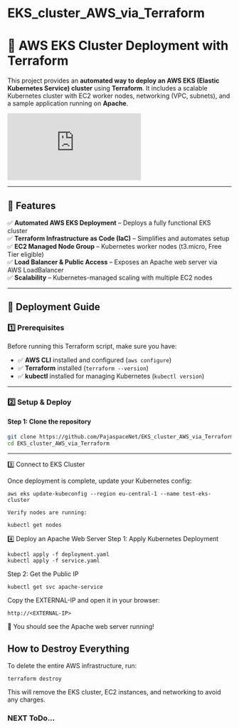 # EKS_cluster_AWS_via_Terraform

# 🚀 AWS EKS Cluster Deployment with Terraform

This project provides an **automated way to deploy an AWS EKS (Elastic Kubernetes Service) cluster** using **Terraform**. It includes a scalable Kubernetes cluster with EC2 worker nodes, networking (VPC, subnets), and a sample application running on **Apache**.

![AWS EKS Architecture](https://docs.aws.amazon.com/architecture-diagrams/latest/opentext-infoarchive-architecture-using-amazon-eks/opentext-infoarchive-architecture-using-amazon-eks.html)  

---

## 📌 Features
✅ **Automated AWS EKS Deployment** – Deploys a fully functional EKS cluster  
✅ **Terraform Infrastructure as Code (IaC)** – Simplifies and automates setup  
✅ **EC2 Managed Node Group** – Kubernetes worker nodes (t3.micro, Free Tier eligible)  
✅ **Load Balancer & Public Access** – Exposes an Apache web server via AWS LoadBalancer  
✅ **Scalability** – Kubernetes-managed scaling with multiple EC2 nodes  

---

## 🚀 Deployment Guide

### 1️⃣ Prerequisites
Before running this Terraform script, make sure you have:
- ✅ **AWS CLI** installed and configured (`aws configure`)
- ✅ **Terraform** installed (`terraform --version`)
- ✅ **kubectl** installed for managing Kubernetes (`kubectl version`)

---

### 2️⃣ Setup & Deploy

#### **Step 1: Clone the repository**
```bash
git clone https://github.com/PajaspaceNet/EKS_cluster_AWS_via_Terraform.git
cd EKS_cluster_AWS_via_Terraform
```
---
3️⃣ Connect to EKS Cluster

Once deployment is complete, update your Kubernetes config:
```
aws eks update-kubeconfig --region eu-central-1 --name test-eks-cluster

Verify nodes are running:

kubectl get nodes
```

4️⃣ Deploy an Apache Web Server
Step 1: Apply Kubernetes Deployment
```
kubectl apply -f deployment.yaml
kubectl apply -f service.yaml
```
Step 2: Get the Public IP
```
kubectl get svc apache-service
```
Copy the EXTERNAL-IP and open it in your browser:
```
http://<EXTERNAL-IP>
```
🎉 You should see the Apache web server running!


 ## How to Destroy Everything

To delete the entire AWS infrastructure, run:

```
terraform destroy
```
This will remove the EKS cluster, EC2 instances, and networking to avoid any charges.


###  NEXT ToDo...

